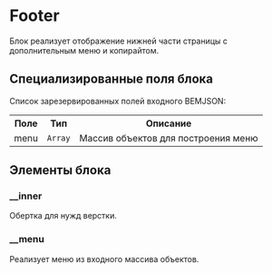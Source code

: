 # Footer

Блок реализует отображение нижней части страницы с дополнительным меню и копирайтом.

## Специализированные поля блока

Список зарезервированных полей входного BEMJSON:

<table>
    <tr>
        <th>Поле</th>
        <th>Тип</th>
        <th>Описание</th>
    </tr>
    <tr>
        <td>menu</td>
        <td>
            <code>Array</code>
        </td>
        <td>Массив объектов для построения меню</td>
    </tr>
</table>

## Элементы блока

### __inner

Обертка для нужд верстки.

### __menu

Реализует меню из входного массива объектов.
